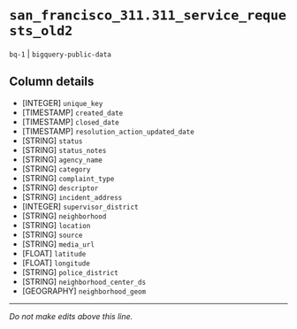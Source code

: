 # `san_francisco_311.311_service_requests_old2`
`bq-1` | `bigquery-public-data`

## Column details
* [INTEGER]   `unique_key`
* [TIMESTAMP] `created_date`
* [TIMESTAMP] `closed_date`
* [TIMESTAMP] `resolution_action_updated_date`
* [STRING]    `status`
* [STRING]    `status_notes`
* [STRING]    `agency_name`
* [STRING]    `category`
* [STRING]    `complaint_type`
* [STRING]    `descriptor`
* [STRING]    `incident_address`
* [INTEGER]   `supervisor_district`
* [STRING]    `neighborhood`
* [STRING]    `location`
* [STRING]    `source`
* [STRING]    `media_url`
* [FLOAT]     `latitude`
* [FLOAT]     `longitude`
* [STRING]    `police_district`
* [STRING]    `neighborhood_center_ds`
* [GEOGRAPHY] `neighborhood_geom`

-------------------------------------------------------------------------------
*Do not make edits above this line.*
